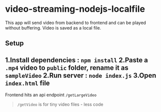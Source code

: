 # video-streaming-nodejs-localfile
This app will send video from backend to frontend and can be played without buffering. Video is saved as a local file.

## Setup
1.Install dependencies : `npm install`
2.Paste a `.mp4` video to `public` folder, rename it as `sampleVideo`
2.Run server : `node index.js`
3.Open `index.html` file
---
Frontend hits an api endpoint `/getLargeVideo`
> `/getVideo` is for tiny video files - less code

